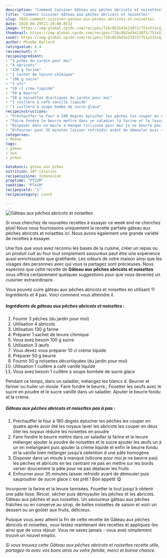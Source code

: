 ```yaml
---
description: "Comment Cuisiner Gâteau aux pêches abricots et noisettes"
title: "Comment Cuisiner Gâteau aux pêches abricots et noisettes"
slug: 5835-comment-cuisiner-gateau-aux-peches-abricots-et-noisettes
date: 2020-06-29T21:29:00.853Z
image: https://img-global.cpcdn.com/recipes/726c0b2bd3e23873/751x532cq70/gateau-aux-peches-abricots-et-noisettes-photo-principale-de-la-recette.jpg
thumbnail: https://img-global.cpcdn.com/recipes/726c0b2bd3e23873/751x532cq70/gateau-aux-peches-abricots-et-noisettes-photo-principale-de-la-recette.jpg
cover: https://img-global.cpcdn.com/recipes/726c0b2bd3e23873/751x532cq70/gateau-aux-peches-abricots-et-noisettes-photo-principale-de-la-recette.jpg
author: Phoebe Ballard
ratingvalue: 4.4
reviewcount: 6
recipeingredient:
- "3 pches du jardin pour moi"
- "4 abricots"
- "130 g farine"
- "1 sachet de levure chimique"
- "100 g sucre"
- "3 ufs"
- "10 cl crme liquide"
- "50 g beurre"
- "50 g noisettes dcortiques du jardin pour moi"
- "1 cuillère à café vanille liquide"
- "1 cuillère à soupe bombe de sucre glace"
recipeinstructions:
- "Préchauffer le four à 180 degrés éplucher les pêches les couper en quatre après avoir ôté les noyaux laver les abricots les couper en deux ôter les noyaux réduire les noisettes en poudre"
- "Faire fondre le beurre mettre dans un saladier la farine et le levure mélanger ajouter la poudre de noisettes et le sucre ajouter les œufs un à un en mélangeant puis ajouter la crème liquide et enfin le beurre fondu et la vanille bien mélanger jusqu’à obtention d une pâte homogène"
- "Disposer dans un moule à manqué (silicone pour moi je ne beurre pas) les pêches et abricots en les centrant ne pas en mettre sur les bords verser doucement la pâte pour ne pas déplacer les fruits"
- "Enfourner pour 35 minutes laisser refroidir avant de démouler puis saupoudrer de sucre glace c est prêt ! Bon appétit 😋"
categories:
- Resep
tags:
- gteau
- aux
- pches

katakunci: gteau aux pches 
nutrition: 287 calories
recipecuisine: Indonesian
preptime: "PT22M"
cooktime: "PT41M"
recipeyield: "1"
recipecategory: Lunch

---
```



![Gâteau aux pêches abricots et noisettes](https://img-global.cpcdn.com/recipes/726c0b2bd3e23873/751x532cq70/gateau-aux-peches-abricots-et-noisettes-photo-principale-de-la-recette.jpg)

Si vous cherchez de nouvelles recettes à essayer ce week end ne cherchez plus! Nous vous fournissons uniquement la recette parfaite gâteau aux pêches abricots et noisettes ici. Nous avons également une grande variété de recettes à essayer.

Une fois que vous avez reconnu les bases de la cuisine, créer un repas ou un produit cuit au four tout simplement savoureux peut être une expérience aussi enrichissante que gratifiante. Les odeurs de votre maison ainsi que les visages des personnes avec qui vous la partagez sont précieuses. Nous espérons que cette recette de <strong> Gâteau aux pêches abricots et noisettes </strong> vous offrira certainement quelques suggestions pour que vous deveniez un cuisinier extraordinaire.

<!--inarticleads1-->

Vous pouvez cuire gâteau aux pêches abricots et noisettes en utilisant 11 Ingrédients et 4 pas. Voici comment vous atteindre il.

##### Ingrédients de gâteau aux pêches abricots et noisettes :

1. Fournir 3 pêches (du jardin pour moi)
1. Utilisation 4 abricots
1. Utilisation 130 g farine
1. Préparer 1 sachet de levure chimique
1. Vous avez besoin 100 g sucre
1. Utilisation 3 œufs
1. Vous devez vous préparer 10 cl crème liquide
1. Préparer 50 g beurre
1. Fournir 50 g noisettes décortiquées (du jardin pour moi)
1. Utilisation 1 cuillère à café vanille liquide
1. Vous avez besoin 1 cuillère à soupe bombée de sucre glace


Pendant ce temps, dans un saladier, mélangez les blancs d. Beurrer et fariner ou huiler un moule. Faire fondre le beurre.; Fouetter les oeufs avec le sucre en poudre et le sucre vanillé dans un saladier. Ajouter le beurre fondu et la crème. 

<!--inarticleads2-->

##### Gâteau aux pêches abricots et noisettes pas à pas :

1. Préchauffer le four à 180 degrés éplucher les pêches les couper en quatre après avoir ôté les noyaux laver les abricots les couper en deux ôter les noyaux réduire les noisettes en poudre
1. Faire fondre le beurre mettre dans un saladier la farine et le levure mélanger ajouter la poudre de noisettes et le sucre ajouter les œufs un à un en mélangeant puis ajouter la crème liquide et enfin le beurre fondu et la vanille bien mélanger jusqu’à obtention d une pâte homogène
1. Disposer dans un moule à manqué (silicone pour moi je ne beurre pas) les pêches et abricots en les centrant ne pas en mettre sur les bords verser doucement la pâte pour ne pas déplacer les fruits
1. Enfourner pour 35 minutes laisser refroidir avant de démouler puis saupoudrer de sucre glace c est prêt ! Bon appétit 😋


Incorporer la farine et la levure tamisées. Fouetter le tout jusqu&#39;à obtenir une pâte lisse. Rincer, sécher puis dénoyauter les pêches et les abricots. Gâteau aux pêches et aux noisettes. Un savoureux gâteau aux pêches fraîches ou en conserve au sirop, de belles noisettes de saison et voici un dessert ou un goûter aux fruits, délicieux. 

<!--inarticleads1-->

<p>
Puisque vous avez atteint la fin de cette recette de Gâteau aux pêches abricots et noisettes, vous testez maintenant des recettes et appliquez-les ainsi que de vous réjouir. Vous ne savez jamais - vous avez simplement trouvé un nouvel emploi.
</p>

<p>
<i>Si vous trouvez cette Gâteau aux pêches abricots et noisettes recette utile, partagez-la avec vos bons amis ou votre famille, merci et bonne chance.</i>
</p>
